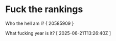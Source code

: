 # Fuck the rankings

Who the hell am I?
{ 20585909 }

What fucking year is it?
[ 2025-06-21T13:26:40Z ]
